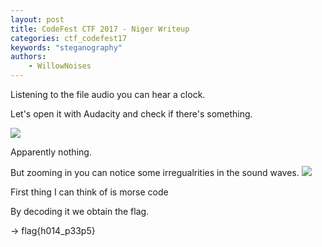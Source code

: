 ```yaml
---
layout: post
title: CodeFest CTF 2017 - Niger Writeup
categories: ctf_codefest17
keywords: "steganography"
authors:
    - WillowNoises
---
```


Listening to the file audio you can hear a clock.

Let's open it with Audacity and check if there's something.

<img class="medium_img" src="{{ site-url }}/assets/codefest17/kappa.png">

Apparently nothing.

But zooming in you can notice some irregualrities in the sound waves.
<img src="{{ site-url }}/assets/codefest17/kappa2.png">

First thing I can think of is morse code

By decoding it we obtain the flag.

-> flag{h014_p33p5}

